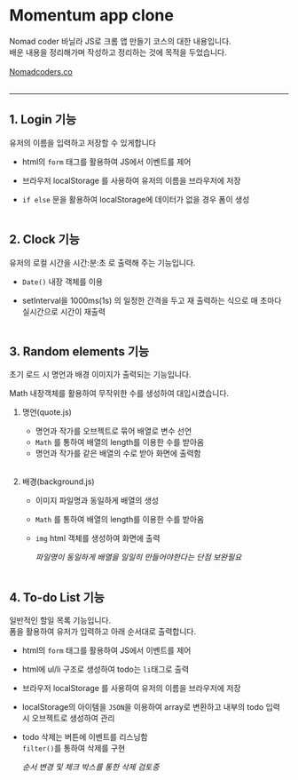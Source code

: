 # Momentum app clone

Nomad coder 바닐라 JS로 크롬 앱 만들기 코스의 대한 내용입니다.  
배운 내용을 정리해가며 작성하고 정리하는 것에 목적을 두었습니다.
<br/><br/>
[Nomadcoders.co](https://nomadcoders.co/)
<br/><br/>

---

## 1. Login 기능

유저의 이름을 입력하고 저장할 수 있게합니다

- html의 `form` 태그를 활용하여 JS에서 이벤트를 제어

- 브라우저 localStorage 를 사용하여 유저의 이름을 브라우저에 저장

- `if else` 문을 활용하여 localStorage에 데이터가 없을 경우 폼이 생성
  <br/><br/>

## 2. Clock 기능

유저의 로컬 시간을 시간:분:초 로 출력해 주는 기능입니다.

- `Date()` 내장 객체를 이용

- setInterval을 1000ms(1s) 의 일정한 간격을 두고 재 출력하는 식으로 매 초마다 실시간으로 시간이 재출력
  <br/><br/>

## 3. Random elements 기능

초기 로드 시 명언과 배경 이미지가 출력되는 기능입니다.

Math 내장객체를 활용하여 무작위한 수를 생성하여 대입시켰습니다.

1. 명언(quote.js)

   - 명언과 작가를 오브젝트로 묶어 배열로 변수 선언
   - `Math` 를 통하여 배열의 length를 이용한 수를 받아옴
   - 명언과 작가를 같은 배열의 수로 받아 화면에 출력함
     <br/><br/>

2. 배경(background.js)

   - 이미지 파일명과 동일하게 배열의 생성
   - `Math` 를 통하여 배열의 length를 이용한 수를 받아옴
   - `img` html 객체를 생성하여 화면에 출력

     _파일명이 동일하게 배열을 일일히 만들어야한다는 단점 보완필요_
     <br/><br/>

## 4. To-do List 기능

일반적인 할일 목록 기능입니다.  
폼을 활용하여 유저가 입력하고 아래 순서대로 출력합니다.

- html의 `form` 태그를 활용하여 JS에서 이벤트를 제어

- html에 ul/li 구조로 생성하여 todo는 `li`태그로 출력

- 브라우저 localStorage 를 사용하여 유저의 이름을 브라우저에 저장

- localStorage의 아이템을 `JSON`을 이용하여 array로 변환하고 내부의 todo 입력 시 오브젝트로 생성하여 관리

- todo 삭제는 버튼에 이벤트를 리스닝함  
  `filter()`를 통하여 삭제를 구현

  _순서 변경 및 체크 박스를 통한 삭제 검토중_
